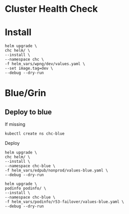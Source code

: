 # Cluster Health Check

# Install

```
helm upgrade \
chc helm/ \
--install \
--namespace chc \
-f helm_vars/wpng/dev/values.yaml \
--set image.tag=dev \
--debug --dry-run
```

# Blue/Grin

## Deploy to blue

If missing
```
kubectl create ns chc-blue
```

Deploy
```
helm upgrade \
chc helm/ \
--install \
--namespace chc-blue \
-f helm_vars/edpub/nonprod/values-blue.yaml \
--debug --dry-run

helm upgrade \
podinfo podinfo/ \
--install \
--namespace chc-blue \
-f helm_vars/podinfo/r53-failover/values-blue.yaml \
--debug --dry-run

```
